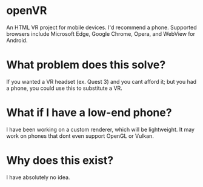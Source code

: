 # openVR
An HTML VR project for mobile devices. I'd recommend a phone. Supported browsers include Microsoft Edge, Google Chrome, Opera, and WebView for Android.
# What problem does this solve?
If you wanted a VR headset (ex. Quest 3) and you cant afford it; but you had a phone, you could use this to substitute a VR.
# What if I have a low-end phone?
I have been working on a custom renderer, which will be lightweight. It may work on phones that dont even support OpenGL or Vulkan.
# Why does this exist?
I have absolutely no idea.
